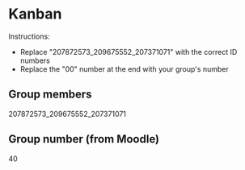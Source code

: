 # Kanban

Instructions:

- Replace "207872573_209675552_207371071" with the correct ID numbers
- Replace the "00" number at the end with your group's number

## Group members

207872573_209675552_207371071

## Group number (from Moodle)

40
